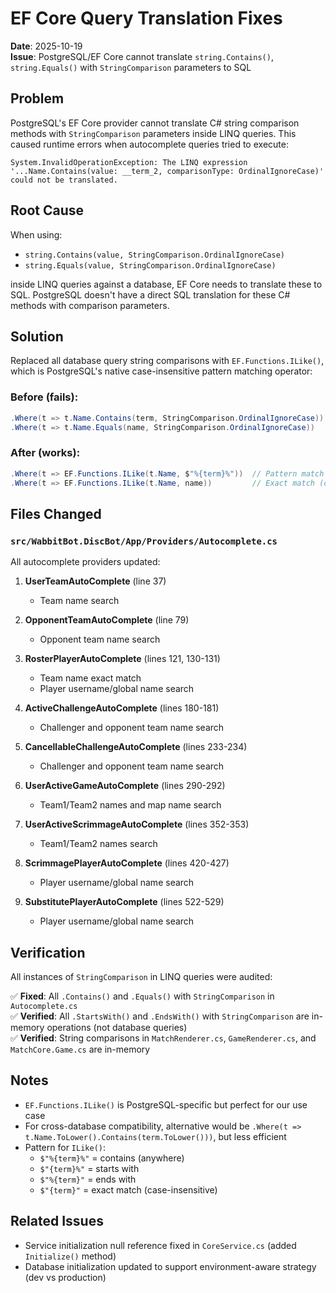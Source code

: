# EF Core Query Translation Fixes

**Date**: 2025-10-19  
**Issue**: PostgreSQL/EF Core cannot translate `string.Contains()`, `string.Equals()` with `StringComparison` parameters to SQL

## Problem

PostgreSQL's EF Core provider cannot translate C# string comparison methods with `StringComparison` parameters inside LINQ queries. This caused runtime errors when autocomplete queries tried to execute:

```
System.InvalidOperationException: The LINQ expression '...Name.Contains(value: __term_2, comparisonType: OrdinalIgnoreCase)' could not be translated.
```

## Root Cause

When using:
- `string.Contains(value, StringComparison.OrdinalIgnoreCase)` 
- `string.Equals(value, StringComparison.OrdinalIgnoreCase)`

inside LINQ queries against a database, EF Core needs to translate these to SQL. PostgreSQL doesn't have a direct SQL translation for these C# methods with comparison parameters.

## Solution

Replaced all database query string comparisons with `EF.Functions.ILike()`, which is PostgreSQL's native case-insensitive pattern matching operator:

### Before (fails):
```csharp
.Where(t => t.Name.Contains(term, StringComparison.OrdinalIgnoreCase))
.Where(t => t.Name.Equals(name, StringComparison.OrdinalIgnoreCase))
```

### After (works):
```csharp
.Where(t => EF.Functions.ILike(t.Name, $"%{term}%"))  // Pattern match
.Where(t => EF.Functions.ILike(t.Name, name))         // Exact match (case-insensitive)
```

## Files Changed

### `src/WabbitBot.DiscBot/App/Providers/Autocomplete.cs`

All autocomplete providers updated:

1. **UserTeamAutoComplete** (line 37)
   - Team name search

2. **OpponentTeamAutoComplete** (line 79)
   - Opponent team name search

3. **RosterPlayerAutoComplete** (lines 121, 130-131)
   - Team name exact match
   - Player username/global name search

4. **ActiveChallengeAutoComplete** (lines 180-181)
   - Challenger and opponent team name search

5. **CancellableChallengeAutoComplete** (lines 233-234)
   - Challenger and opponent team name search

6. **UserActiveGameAutoComplete** (lines 290-292)
   - Team1/Team2 names and map name search

7. **UserActiveScrimmageAutoComplete** (lines 352-353)
   - Team1/Team2 names search

8. **ScrimmagePlayerAutoComplete** (lines 420-427)
   - Player username/global name search

9. **SubstitutePlayerAutoComplete** (lines 522-529)
   - Player username/global name search

## Verification

All instances of `StringComparison` in LINQ queries were audited:

✅ **Fixed**: All `.Contains()` and `.Equals()` with `StringComparison` in `Autocomplete.cs`  
✅ **Verified**: All `.StartsWith()` and `.EndsWith()` with `StringComparison` are in-memory operations (not database queries)  
✅ **Verified**: String comparisons in `MatchRenderer.cs`, `GameRenderer.cs`, and `MatchCore.Game.cs` are in-memory  

## Notes

- `EF.Functions.ILike()` is PostgreSQL-specific but perfect for our use case
- For cross-database compatibility, alternative would be `.Where(t => t.Name.ToLower().Contains(term.ToLower()))`, but less efficient
- Pattern for `ILike()`:
  - `$"%{term}%"` = contains (anywhere)
  - `$"{term}%"` = starts with
  - `$"%{term}"` = ends with
  - `$"{term}"` = exact match (case-insensitive)

## Related Issues

- Service initialization null reference fixed in `CoreService.cs` (added `Initialize()` method)
- Database initialization updated to support environment-aware strategy (dev vs production)

